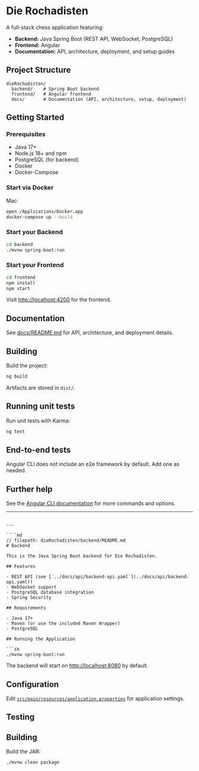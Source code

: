 # Die Rochadisten
A full-stack chess application featuring:

- **Backend:** Java Spring Boot (REST API, WebSocket, PostgreSQL)
- **Frontend:** Angular
- **Documentation:** API, architecture, deployment, and setup guides

## Project Structure

```
dieRochadisten/
  backend/    # Spring Boot backend
  frontend/   # Angular frontend
  docs/       # Documentation (API, architecture, setup, deployment)
```

## Getting Started

### Prerequisites

- Java 17+
- Node.js 18+ and npm
- PostgreSQL (for backend)
- Docker
- Docker-Compose

### Start via Docker
Mac:
```sh
open /Applications/Docker.app
docker-compose up --build
```

### Start your Backend

```sh
cd backend
./mvnw spring-boot:run
```

### Start your Frontend

```sh
cd frontend
npm install
npm start
```

Visit [http://localhost:4200](http://localhost:4200) for the frontend.

## Documentation

See [docs/README.md](docs/README.md) for API, architecture, and deployment details.

## Building

Build the project:

```sh
ng build
```

Artifacts are stored in `dist/`.

## Running unit tests

Run unit tests with Karma:

```sh
ng test
```

## End-to-end tests

Angular CLI does not include an e2e framework by default. Add one as needed.

## Further help

See the [Angular CLI documentation](https://angular.dev/tools/cli) for more commands and options.

---
```

---

````md
// filepath: dieRochadisten/backend/README.md
# Backend

This is the Java Spring Boot backend for Die Rochadisten.

## Features

- REST API (see [`../docs/api/backend-api.yaml`](../docs/api/backend-api.yaml))
- WebSocket support
- PostgreSQL database integration
- Spring Security

## Requirements

- Java 17+
- Maven (or use the included Maven Wrapper)
- PostgreSQL

## Running the Application

```sh
./mvnw spring-boot:run
```

The backend will start on [http://localhost:8080](http://localhost:8080) by default.

## Configuration

Edit [`src/main/resources/application.properties`](src/main/resources/application.properties) for application settings.

## Testing


## Building

Build the JAR:

```sh
./mvnw clean package
```
